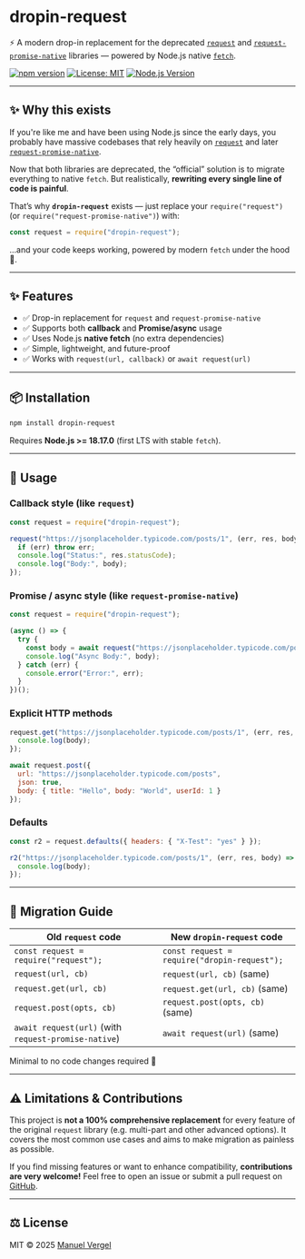 # dropin-request

⚡ A modern drop-in replacement for the deprecated [`request`](https://www.npmjs.com/package/request) and [`request-promise-native`](https://www.npmjs.com/package/request-promise-native) libraries — powered by Node.js native [`fetch`](https://nodejs.org/api/globals.html#fetch).

[![npm version](https://img.shields.io/npm/v/dropin-request.svg)](https://www.npmjs.com/package/dropin-request)
[![License: MIT](https://img.shields.io/badge/License-MIT-yellow.svg)](LICENSE)
[![Node.js Version](https://img.shields.io/node/v/dropin-request)](https://nodejs.org/)

---

## ✨ Why this exists

If you're like me and have been using Node.js since the early days, you probably have massive codebases that rely heavily on [`request`](https://www.npmjs.com/package/request) and later [`request-promise-native`](https://www.npmjs.com/package/request-promise-native).  

Now that both libraries are deprecated, the “official” solution is to migrate everything to native `fetch`. But realistically, **rewriting every single line of code is painful**.  

That’s why **`dropin-request`** exists — just replace your `require("request")` (or `require("request-promise-native")`) with:  

```js
const request = require("dropin-request");
```

…and your code keeps working, powered by modern `fetch` under the hood 🚀.

---

## ✨ Features

* ✅ Drop-in replacement for `request` and `request-promise-native`
* ✅ Supports both **callback** and **Promise/async** usage
* ✅ Uses Node.js **native fetch** (no extra dependencies)
* ✅ Simple, lightweight, and future-proof
* ✅ Works with `request(url, callback)` or `await request(url)`

---

## 📦 Installation

```bash
npm install dropin-request
```

Requires **Node.js >= 18.17.0** (first LTS with stable `fetch`).

---

## 🚀 Usage

### Callback style (like `request`)

```js
const request = require("dropin-request");

request("https://jsonplaceholder.typicode.com/posts/1", (err, res, body) => {
  if (err) throw err;
  console.log("Status:", res.statusCode);
  console.log("Body:", body);
});
```

### Promise / async style (like `request-promise-native`)

```js
const request = require("dropin-request");

(async () => {
  try {
    const body = await request("https://jsonplaceholder.typicode.com/posts/1", { json: true });
    console.log("Async Body:", body);
  } catch (err) {
    console.error("Error:", err);
  }
})();
```

### Explicit HTTP methods

```js
request.get("https://jsonplaceholder.typicode.com/posts/1", (err, res, body) => {
  console.log(body);
});

await request.post({
  url: "https://jsonplaceholder.typicode.com/posts",
  json: true,
  body: { title: "Hello", body: "World", userId: 1 }
});
```

### Defaults

```js
const r2 = request.defaults({ headers: { "X-Test": "yes" } });

r2("https://jsonplaceholder.typicode.com/posts/1", (err, res, body) => {
  console.log(body);
});
```

---

## 🔄 Migration Guide

| Old `request` code                                   | New `dropin-request` code                    |
| ---------------------------------------------------- | -------------------------------------------- |
| `const request = require("request");`                | `const request = require("dropin-request");` |
| `request(url, cb)`                                   | `request(url, cb)` (same)                    |
| `request.get(url, cb)`                               | `request.get(url, cb)` (same)                |
| `request.post(opts, cb)`                             | `request.post(opts, cb)` (same)              |
| `await request(url)` (with `request-promise-native`) | `await request(url)` (same)                  |

Minimal to no code changes required 🚀

---

## ⚠️ Limitations & Contributions

This project is **not a 100% comprehensive replacement** for every feature of the original `request` library (e.g. multi-part and other advanced options). It covers the most common use cases and aims to make migration as painless as possible.

If you find missing features or want to enhance compatibility, **contributions are very welcome!**
Feel free to open an issue or submit a pull request on [GitHub](https://github.com/mannyvergel/dropin-request).

---

## ⚖️ License

MIT © 2025 [Manuel Vergel](https://github.com/mannyvergel)
